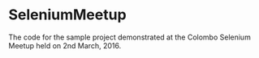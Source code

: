 # SeleniumMeetup
The code for the sample project demonstrated at the Colombo Selenium Meetup held on 2nd March, 2016.
